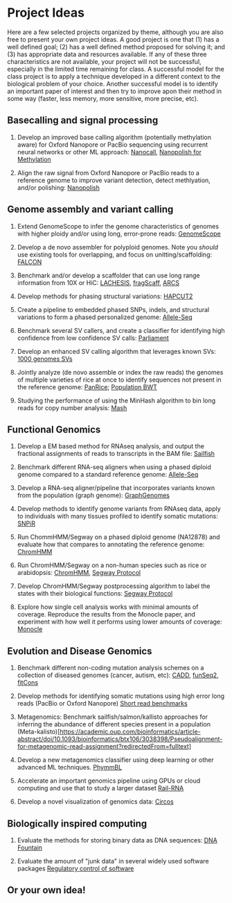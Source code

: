 # Project Ideas

Here are a few selected projects organized by theme, although you are also free to present your own project ideas. A good project is one that (1) has a well defined goal; (2) has a well defined method proposed for solving it; and (3) has appropriate data and resources available. If any of these three characteristics are not available, your project will not be successful, especially in the limited time remaining for class. A successful model for the class project is to apply a technique developed in a different context to the biological problem of your choice. Another successful model is to identify an important paper of interest and then try to improve apon their method in some way (faster, less memory, more sensitive, more precise, etc).


## Basecalling and signal processing

1. Develop an improved base calling algorithm (potentially methylation aware) for Oxford Nanopore or PacBio sequencing using recurrent neural networks or other ML approach:
[Nanocall](https://academic.oup.com/bioinformatics/article/33/1/49/2525680/Nanocall-an-open-source-basecaller-for-Oxford),
[Nanopolish for Methylation](http://www.nature.com/nmeth/journal/vaop/ncurrent/full/nmeth.4184.html?WT.feed_name=subjects_computational-biology-and-bioinformatics)

2. Align the raw signal from Oxford Nanopore or PacBio reads to a reference genome to improve variant detection, detect methlyation, and/or polishing:
[Nanopolish](http://www.nature.com/nmeth/journal/v12/n8/abs/nmeth.3444.html)


## Genome assembly and variant calling

1. Extend GenomeScope to infer the genome characteristics of genomes with higher ploidy and/or using long, error-prone reads:
[GenomeScope](http://biorxiv.org/content/early/2017/02/28/075978)

2. Develop a de novo assembler for polyploid genomes. Note you *should* use existing tools for overlapping, and focus on unitting/scaffolding:
[FALCON](http://www.nature.com/nmeth/journal/v13/n12/full/nmeth.4035.html)

3. Benchmark and/or develop a scaffolder that can use long range information from 10X or HiC: 
[LACHESIS](http://www.nature.com/nbt/journal/v31/n12/full/nbt.2727.html), [fragScaff](http://genome.cshlp.org/content/24/12/2041), [ARCS](http://biorxiv.org/content/early/2017/01/17/100750)

4. Develop methods for phasing structural variations:
[HAPCUT2](http://genome.cshlp.org/content/early/2016/12/09/gr.213462.116.abstract)

5. Create a pipeline to embedded phased SNPs, indels, and structural variations to form a phased personalized genome:
[Allele-Seq](http://msb.embopress.org/content/7/1/522.long)

6. Benchmark several SV callers, and create a classifier for identifying high confidence from low confidence SV calls:
[Parliament](http://bmcgenomics.biomedcentral.com/articles/10.1186/s12864-015-1479-3)

7. Develop an enhanced SV calling algorithm that leverages known SVs:
[1000 genomes SVs](http://www.nature.com/nature/journal/v526/n7571/full/nature15394.html)

8. Jointly analyze (de novo assemble or index the raw reads) the genomes of multiple varieties of rice at once to identify sequences not present in the reference genome:
[PanRice](https://academic.oup.com/nar/article/45/2/597/2333876/RPAN-rice-pan-genome-browser-for-3000-rice-genomes); [Population BWT](http://genome.cshlp.org/content/27/2/300.abstract)

9. Studying the performance of using the MinHash algorithm to bin long reads for copy number analysis:
[Mash](http://biorxiv.org/content/early/2016/04/19/029827)


## Functional Genomics

1. Develop a EM based method for RNAseq analysis, and output the fractional assignments of reads to transcripts in the BAM file:
[Sailfish](http://www.nature.com/nbt/journal/v32/n5/full/nbt.2862.html)

2. Benchmark different RNA-seq aligners when using a phased diploid genome compared to a standard reference genome:
[Allele-Seq](http://msb.embopress.org/content/7/1/522.long)

3. Develop a RNA-seq aligner/pipeline that incorporates variants known from the population (graph genome):
[GraphGenomes](http://biorxiv.org/content/early/2017/01/18/101378)

4. Develop methods to identify genome variants from RNAseq data, apply to individuals with many tissues profiled to identify somatic mutations:
[SNPiR](https://www.ncbi.nlm.nih.gov/pmc/articles/PMC3791257/)

5. Run ChommHMM/Segway on a phased diploid genome (NA12878) and evaluate how that compares to annotating the reference genome:
[ChromHMM](http://www.nature.com/nmeth/journal/v9/n3/full/nmeth.1906.html)

6. Run ChromHMM/Segway on a non-human species such as rice or arabidopsis:
[ChromHMM](http://www.nature.com/nmeth/journal/v9/n3/full/nmeth.1906.html), [Segway Protocol](http://biorxiv.org/content/early/2016/10/17/080382)

7. Develop ChromHMM/Segway postprocessing algorithm to label the states with their biological functions:
[Segway Protocol](http://biorxiv.org/content/early/2016/10/17/080382)

8. Explore how single cell analysis works with minimal amounts of coverage. Reproduce the results from the Monocle paper, and experiment with how well it performs using lower amounts of coverage:
[Monocle](http://www.nature.com/nbt/journal/v32/n4/abs/nbt.2859.html)


## Evolution and Disease Genomics

1. Benchmark different non-coding mutation analysis schemes on a collection of diseased genomes (cancer, autism, etc): 
[CADD](http://www.nature.com/ng/journal/v46/n3/full/ng.2892.html), [funSeq2](https://genomebiology.biomedcentral.com/articles/10.1186/s13059-014-0480-5), [fitCons](http://www.nature.com/ng/journal/v47/n3/full/ng.3196.html)

2. Develop methods for identifying somatic mutations using high error long reads (PacBio or Oxford Nanopore)
[Short read benchmarks](http://www.nature.com/articles/ncomms10001)

3. Metagenomics: Benchmark sailfish/salmon/kallisto approaches for inferring the abundance of different species present in a population
(Meta-kalisto)[https://academic.oup.com/bioinformatics/article-abstract/doi/10.1093/bioinformatics/btx106/3038398/Pseudoalignment-for-metagenomic-read-assignment?redirectedFrom=fulltext]

4. Develop a new metagenomics classifier using deep learning or other advanced ML techniques.
[PhymmBL](http://www.nature.com/nmeth/journal/v6/n9/full/nmeth.1358.html)

5. Accelerate an important genomics pipeline using GPUs or cloud computing and use that to study a larger dataset
[Rail-RNA](https://academic.oup.com/bioinformatics/article-abstract/doi/10.1093/bioinformatics/btw575/2525684/Rail-RNA-Scalable-analysis-of-RNA-seq-splicing-and)

6. Develop a novel visualization of genomics data:
[Circos](http://genome.cshlp.org/content/19/9/1639.full)


## Biologically inspired computing

1. Evaluate the methods for storing binary data as DNA sequences: 
[DNA Fountain](http://science.sciencemag.org/content/355/6328/950)

2. Evaluate the amount of "junk data" in several widely used software packages
[Regulatory control of software](http://www.pnas.org/content/107/20/9186.abstract)

## Or your own idea!
